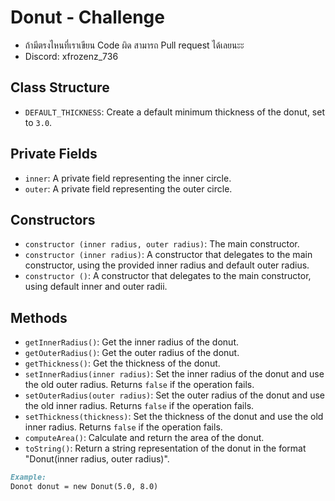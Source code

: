 # Donut - Challenge
- ถ้ามีตรงไหนที่เราเขียน Code ผิด สามารถ Pull request ได้เลยนะะ
- Discord: xfrozenz_736
  
## Class Structure

- `DEFAULT_THICKNESS`: Create a default minimum thickness of the donut, set to `3.0`.

## Private Fields

- `inner`: A private field representing the inner circle.
- `outer`: A private field representing the outer circle.

## Constructors

- `constructor (inner radius, outer radius)`: The main constructor.
- `constructor (inner radius)`: A constructor that delegates to the main constructor, using the provided inner radius and default outer radius.
- `constructor ()`: A constructor that delegates to the main constructor, using default inner and outer radii.

## Methods

- `getInnerRadius()`: Get the inner radius of the donut.
- `getOuterRadius()`: Get the outer radius of the donut.
- `getThickness()`: Get the thickness of the donut.
- `setInnerRadius(inner radius)`: Set the inner radius of the donut and use the old outer radius. Returns `false` if the operation fails.
- `setOuterRadius(outer radius)`: Set the outer radius of the donut and use the old inner radius. Returns `false` if the operation fails.
- `setThickness(thickness)`: Set the thickness of the donut and use the old inner radius. Returns `false` if the operation fails.
- `computeArea()`: Calculate and return the area of the donut.
- `toString()`: Return a string representation of the donut in the format "Donut(inner radius, outer radius)".

```markdown
Example:
Donot donut = new Donut(5.0, 8.0)
